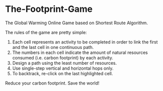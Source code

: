 # The-Footprint-Game
The Global Warming Online Game based on Shortest Route Algorithm.

The rules of the game are pretty simple:
1. Each cell represents an activity to be completed in order to link the first and the last cell in one continuous path.
2. The numbers in each cell indicate the amount of natural resources consumed (i.e. carbon footprint) by each activity.
3. Design a path using the least number of resources.
4. Use single-step vertical and horizontal hops only.
5. To backtrack, re-click on the last highlighted cell.

Reduce your carbon footprint. Save the world!
